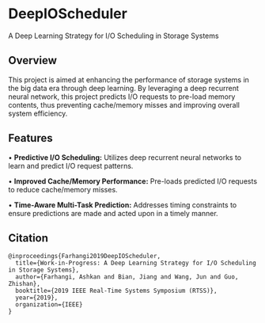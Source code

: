 # DeepIOScheduler
A Deep Learning Strategy for I/O Scheduling in Storage Systems
## Overview 
This project is aimed at enhancing the performance of storage systems in the big data era through deep learning. By leveraging a deep recurrent neural network, this project predicts I/O requests to pre-load memory contents, thus preventing cache/memory misses and improving overall system efficiency.

## Features
• **Predictive I/O Scheduling:** Utilizes deep recurrent neural networks to learn and predict I/O request patterns.

• **Improved Cache/Memory Performance:** Pre-loads predicted I/O requests to reduce cache/memory misses.

• **Time-Aware Multi-Task Prediction:** Addresses timing constraints to ensure predictions are made and acted upon in a timely manner.

## Citation
```
@inproceedings{Farhangi2019DeepIOScheduler,
  title={Work-in-Progress: A Deep Learning Strategy for I/O Scheduling in Storage Systems},
  author={Farhangi, Ashkan and Bian, Jiang and Wang, Jun and Guo, Zhishan},
  booktitle={2019 IEEE Real-Time Systems Symposium (RTSS)},
  year={2019},
  organization={IEEE}
}
```